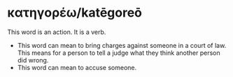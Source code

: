 # κατηγορέω/katēgoreō
This word is an action. It is a verb.

* This word can mean to bring charges against someone in a court of law. This means for a person to tell a judge what they think another person did wrong.
* This word can mean to accuse someone.
